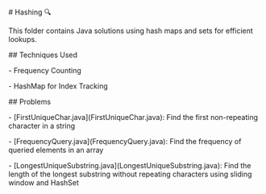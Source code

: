 \# Hashing 🔍 

This folder contains Java solutions using hash maps and sets for efficient lookups.



\## Techniques Used

\- Frequency Counting

\- HashMap for Index Tracking



\## Problems

\- \[FirstUniqueChar.java](FirstUniqueChar.java): Find the first non-repeating character in a string

\- \[FrequencyQuery.java](FrequencyQuery.java): Find the frequency of queried elements in an array

\- \[LongestUniqueSubstring.java](LongestUniqueSubstring.java): Find the length of the longest substring without repeating characters using sliding window and HashSet

